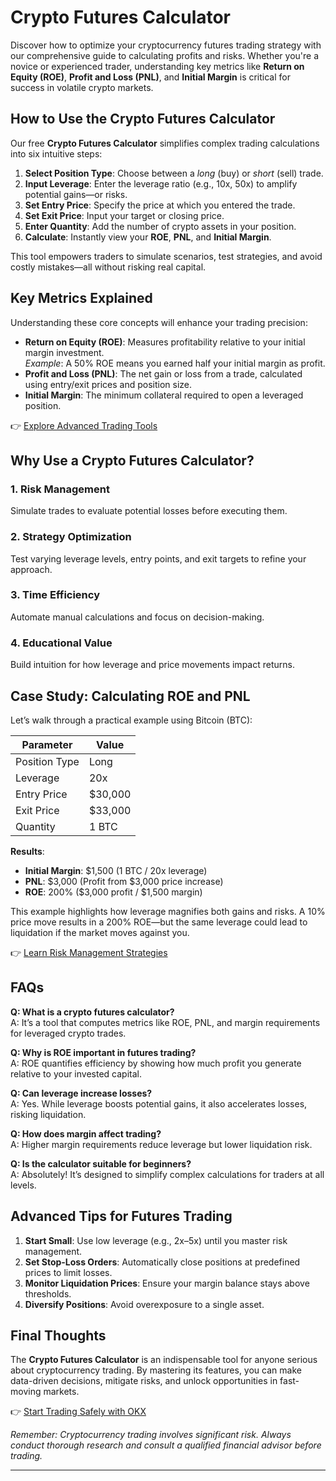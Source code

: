 # Crypto Futures Calculator  

Discover how to optimize your cryptocurrency futures trading strategy with our comprehensive guide to calculating profits and risks. Whether you're a novice or experienced trader, understanding key metrics like **Return on Equity (ROE)**, **Profit and Loss (PNL)**, and **Initial Margin** is critical for success in volatile crypto markets.  

## How to Use the Crypto Futures Calculator  

Our free **Crypto Futures Calculator** simplifies complex trading calculations into six intuitive steps:  

1. **Select Position Type**: Choose between a *long* (buy) or *short* (sell) trade.  
2. **Input Leverage**: Enter the leverage ratio (e.g., 10x, 50x) to amplify potential gains—or risks.  
3. **Set Entry Price**: Specify the price at which you entered the trade.  
4. **Set Exit Price**: Input your target or closing price.  
5. **Enter Quantity**: Add the number of crypto assets in your position.  
6. **Calculate**: Instantly view your **ROE**, **PNL**, and **Initial Margin**.  

This tool empowers traders to simulate scenarios, test strategies, and avoid costly mistakes—all without risking real capital.  

## Key Metrics Explained  

Understanding these core concepts will enhance your trading precision:  

- **Return on Equity (ROE)**: Measures profitability relative to your initial margin investment.  
  *Example*: A 50% ROE means you earned half your initial margin as profit.  
- **Profit and Loss (PNL)**: The net gain or loss from a trade, calculated using entry/exit prices and position size.  
- **Initial Margin**: The minimum collateral required to open a leveraged position.  

👉 [Explore Advanced Trading Tools](https://bit.ly/okx-bonus)  

## Why Use a Crypto Futures Calculator?  

### 1. **Risk Management**  
Simulate trades to evaluate potential losses before executing them.  

### 2. **Strategy Optimization**  
Test varying leverage levels, entry points, and exit targets to refine your approach.  

### 3. **Time Efficiency**  
Automate manual calculations and focus on decision-making.  

### 4. **Educational Value**  
Build intuition for how leverage and price movements impact returns.  

## Case Study: Calculating ROE and PNL  

Let’s walk through a practical example using Bitcoin (BTC):  

| Parameter         | Value          |  
|--------------------|----------------|  
| Position Type      | Long           |  
| Leverage           | 20x            |  
| Entry Price        | $30,000        |  
| Exit Price         | $33,000        |  
| Quantity           | 1 BTC          |  

**Results**:  
- **Initial Margin**: $1,500 (1 BTC / 20x leverage)  
- **PNL**: $3,000 (Profit from $3,000 price increase)  
- **ROE**: 200% ($3,000 profit / $1,500 margin)  

This example highlights how leverage magnifies both gains and risks. A 10% price move results in a 200% ROE—but the same leverage could lead to liquidation if the market moves against you.  

👉 [Learn Risk Management Strategies](https://bit.ly/okx-bonus)  

## FAQs  

**Q: What is a crypto futures calculator?**  
A: It’s a tool that computes metrics like ROE, PNL, and margin requirements for leveraged crypto trades.  

**Q: Why is ROE important in futures trading?**  
A: ROE quantifies efficiency by showing how much profit you generate relative to your invested capital.  

**Q: Can leverage increase losses?**  
A: Yes. While leverage boosts potential gains, it also accelerates losses, risking liquidation.  

**Q: How does margin affect trading?**  
A: Higher margin requirements reduce leverage but lower liquidation risk.  

**Q: Is the calculator suitable for beginners?**  
A: Absolutely! It’s designed to simplify complex calculations for traders at all levels.  

## Advanced Tips for Futures Trading  

1. **Start Small**: Use low leverage (e.g., 2x–5x) until you master risk management.  
2. **Set Stop-Loss Orders**: Automatically close positions at predefined prices to limit losses.  
3. **Monitor Liquidation Prices**: Ensure your margin balance stays above thresholds.  
4. **Diversify Positions**: Avoid overexposure to a single asset.  

## Final Thoughts  

The **Crypto Futures Calculator** is an indispensable tool for anyone serious about cryptocurrency trading. By mastering its features, you can make data-driven decisions, mitigate risks, and unlock opportunities in fast-moving markets.  

👉 [Start Trading Safely with OKX](https://bit.ly/okx-bonus)  

*Remember: Cryptocurrency trading involves significant risk. Always conduct thorough research and consult a qualified financial advisor before trading.*  

---  
